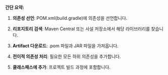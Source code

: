 
**간단 요약:**

1. **의존성 선언**: POM.xml(build.gradle)에 의존성을 선언합니다.

2. **리포지토리 검색**: Maven Central 또는 사설 저장소에서 해당 라이브러리를 찾습니다.

3. **Artifact 다운로드**: .pom 파일과 JAR 파일을 가져옵니다.

4. **전이적 의존성 처리**: 필요한 모든 하위 의존성을 추가합니다.

5. **클래스패스에 추가**: 프로젝트 빌드 과정에 포함합니다.